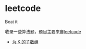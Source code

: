 # leetcode

Beat it

收录一些算法题，题目主要来自[leetcode](https://leetcode-cn.com/)

- [为 K 的子数组](./core/subarray-sum-equals-k.md)
